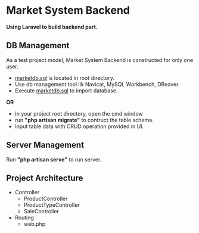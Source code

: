 # Market System Backend

**Using Laravel to build backend part.**

## DB Management

As a test project model, Market System Backend is constructed for only one user.

- [marketdb.sql]() is located in root directory.
- Use db management tool lik Navicat, MySQL Workbench, DBeaver.
- Execute [marketdb.sql]() to import database.

**OR**

- In your project root directory, open the cmd window
- run **"php artisan migrate"** to contruct the table schema.
- Input table data with CRUD operation provided in UI.

## Server Management

Run **"php artisan serve"** to run server.

## Project Architecture

- Controller
    - ProductController
    - ProductTypeController
    - SaleController
- Routing
    - web.php